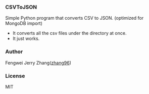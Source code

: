 ### CSVToJSON

Simple Python program that converts CSV to JSON. (optimized for MongoDB import)
- It converts all the csv files under the directory at once.
- It just works.

### Author
Fengwei Jerry Zhang([zhang96](http://github.com/Zhang96))

### License
MIT
